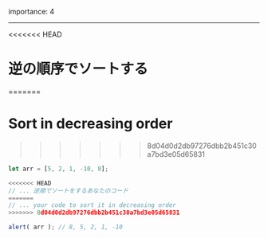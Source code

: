 importance: 4

---

<<<<<<< HEAD
# 逆の順序でソートする
=======
# Sort in decreasing order
>>>>>>> 8d04d0d2db97276dbb2b451c30a7bd3e05d65831

```js
let arr = [5, 2, 1, -10, 8];

<<<<<<< HEAD
// ... 逆順でソートをするあなたのコード
=======
// ... your code to sort it in decreasing order
>>>>>>> 8d04d0d2db97276dbb2b451c30a7bd3e05d65831

alert( arr ); // 8, 5, 2, 1, -10
```
